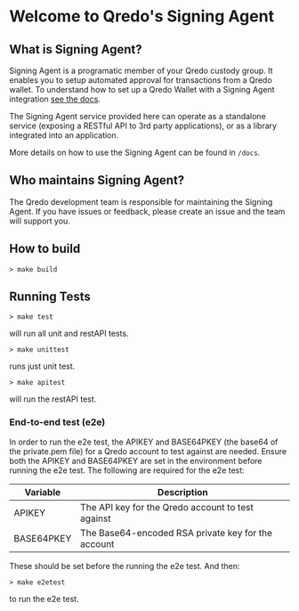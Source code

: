 # Welcome to Qredo's Signing Agent


## What is Signing Agent?

Signing Agent is a programatic member of your Qredo custody group. It enables you to setup automated approval for transactions from a Qredo wallet. To understand how to set up a Qredo Wallet with a Signing Agent integration [see the docs](https://developers.qredo.com/signing-agent/).

The Signing Agent service provided here can operate as a standalone service (exposing a RESTful API to 3rd party applications), or as a library integrated into an application.

More details on how to use the Signing Agent can be found in `/docs`.

## Who maintains Signing Agent?

The Qredo development team is responsible for maintaining the Signing Agent. If you have issues or feedback, please create an issue and the team will support you.

## How to build
```shell
> make build
```

## Running Tests
```shell
> make test
```
will run all unit and restAPI tests.

```shell
> make unittest
```
runs just unit test.
```shell
> make apitest
```
will run the restAPI test.

### End-to-end test (e2e)
In order to run the e2e test, the APIKEY and BASE64PKEY (the base64 of the private.pem file) for a Qredo account to test against are needed. Ensure both the APIKEY and BASE64PKEY are set in the environment before running the e2e test.
The following are required for the e2e test:

| Variable     | Description                                         |
|-------------|----------------------------------------------------|
| APIKEY      | The API key for the Qredo account to test against  |
| BASE64PKEY  | The Base64-encoded RSA private key for the account |

These should be set before the running the e2e test. And then:
```shell
> make e2etest
```
to run the e2e test.  


